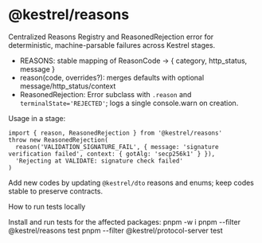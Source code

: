 # @kestrel/reasons

Centralized Reasons Registry and ReasonedRejection error for deterministic, machine-parsable failures across Kestrel stages.

- REASONS: stable mapping of ReasonCode -> { category, http_status, message }
- reason(code, overrides?): merges defaults with optional message/http_status/context
- ReasonedRejection: Error subclass with `.reason` and `terminalState='REJECTED'`; logs a single console.warn on creation.

Usage in a stage:

```
import { reason, ReasonedRejection } from '@kestrel/reasons'
throw new ReasonedRejection(
  reason('VALIDATION_SIGNATURE_FAIL', { message: 'signature verification failed', context: { gotAlg: 'secp256k1' } }),
  'Rejecting at VALIDATE: signature check failed'
)
```

Add new codes by updating `@kestrel/dto` reasons and enums; keep codes stable to preserve contracts.

How to run tests locally

Install and run tests for the affected packages:
  pnpm -w i
  pnpm --filter @kestrel/reasons test
  pnpm --filter @kestrel/protocol-server test
